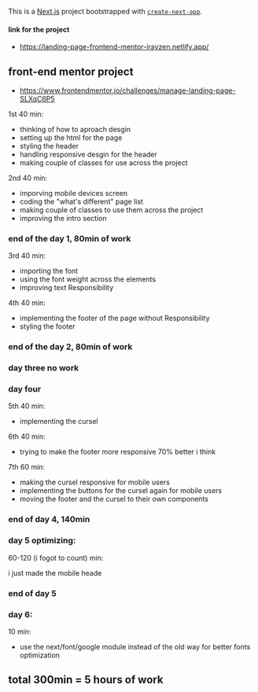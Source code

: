 This is a [Next.js](https://nextjs.org) project bootstrapped with [`create-next-app`](https://nextjs.org/docs/app/api-reference/cli/create-next-app).

#### link for the project
- https://landing-page-frontend-mentor-irayzen.netlify.app/

## front-end mentor project
- https://www.frontendmentor.io/challenges/manage-landing-page-SLXqC6P5

1st 40 min:
- thinking of how to aproach desgin 
- setting up the html for the page
- styling the header
- handling responsive desgin for the header
- making couple of classes for use across the project

2nd 40 min:
- imporving mobile devices screen
- coding the "what's different" page list
- making couple of classes to use them across the project
- improving the intro section

### end of the day 1, 80min of work

3rd 40 min:
- importing the font 
- using the font weight across the elements
- improving text Responsibility

4th 40 min:
- implementing the footer of the page without Responsibility
- styling the footer

### end of the day 2, 80min of work

### day three no work

### day four

5th 40 min:
- implementing the cursel

6th 40 min:
- trying to make the footer more responsive 70% better i think

7th 60 min: 
- making the cursel responsive for mobile users
- implementing the buttons for the cursel again for mobile users
- moving the footer and the cursel to their own components

### end of day 4, 140min

### day 5 optimizing:

60-120 (i fogot to count) min:

i just made the mobile heade

### end of day 5 

### day 6:

10 min:
- use the next/font/google module instead of the old way for better fonts optimization


## total 300min = 5 hours of work
